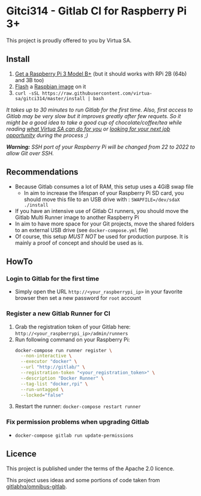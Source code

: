 # Gitci314 - Gitlab CI for Raspberry Pi 3+

This project is proudly offered to you by Virtua SA.

## Install

1. [Get a Raspberry Pi 3 Model B+](https://www.raspberrypi.org/products/) (but it should works with RPi 2B (64b) and 3B too)
2. [Flash](https://etcher.io/) a [Raspbian image](https://downloads.raspberrypi.org/raspbian_latest) on it
3. `curl -sSL https://raw.githubusercontent.com/virtua-sa/gitci314/master/install | bash`

*It takes up to 30 minutes to run Gitlab for the first time.
Also, first access to Gitlab may be very slow but it improves greatly after few requets.
So it might be a good idea to take a good cup of chocolate/coffee/tea while reading [what Virtua SA can do for you](https://www.virtua.ch/en/services/) or [looking for your next job opportunity](https://www.virtua.ch/en/carrieres/) during the process ;)*

***Warning:** SSH port of your Raspberry Pi will be changed from 22 to 2022 to allow Git over SSH.*

## Recommendations

* Because Gitlab consumes a lot of RAM, this setup uses a 4GiB swap file
  * In aim to increase the lifespan of your Raspberry Pi SD card, you should move this file to an USB drive with :
    `SWAPFILE=/dev/sdaX ./install`
* If you have an intensive use of Gitlab CI runners, you should move the Gitlab Multi Runner image to another Raspberry Pi
* In aim to have more space for your Git projects, move the shared folders to an external USB drive (see `docker-compose.yml` file)
* Of course, this setup *MUST NOT* be used for production purpose. It is mainly a proof of concept and should be used as is.

## HowTo

### Login to Gitlab for the first time

* Simply open the URL `http://<your_raspberrypi_ip>` in your favorite browser then set a new password for `root` account

### Register a new Gitlab Runner for CI

1. Grab the registration token of your Gitlab here: `http://<your_raspberrypi_ip>/admin/runners`
2. Run following command on your Raspberry Pi:
   ```sh
   docker-compose run runner register \
     --non-interactive \
     --executor "docker" \
     --url "http://gitlab/" \
     --registration-token "<your_registration_token>" \
     --description "Docker Runner" \
     --tag-list "docker,rpi" \
     --run-untagged \
     --locked="false"
   ```
3. Restart the runner: `docker-compose restart runner`

### Fix permission problems when upgrading Gitlab

* `docker-compose gitlab run update-permissions`

## Licence

This project is published under the terms of the Apache 2.0 licence.

This project uses ideas and some portions of code taken from [gitlabhq/omnibus-gitlab](https://gitlab.com/gitlab-org/omnibus-gitlab).
